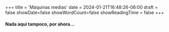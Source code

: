 +++
title = 'Máquinas medias'
date = 2024-01-21T16:48:26-06:00
draft = false
showDate=false
showWordCount=false
showReadingTime = false
+++

#### Nada aqui tampoco, por ahora...